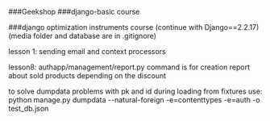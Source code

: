 ###Geekshop
###django-basic course

###django optimization instruments course (continue with Django==2.2.17) (media folder and database are in .gitignore)

lesson 1:
sending email and context processors

lesson8:
authapp/management/report.py command is for creation report about
sold products depending on the discount

to solve dumpdata problems with pk and id during loading from fixtures use:
python manage.py dumpdata --natural-foreign -e=contenttypes -e=auth -o test_db.json
